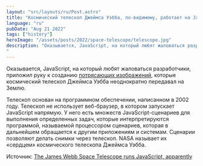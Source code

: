 ```yaml
---
layout: "src/layouts/ru/Post.astro"
title: "Космический телескоп Джеймса Уэбба, по-видимому, работает на JavaScript"
language: "ru"
pubDate: "Aug 21 2022"
tags: ["history"]
heroImage: "/assets/posts/2022/space-telescope/telescope.jpg"
description: "Оказывается, JavaScript, на который любят жаловаться разработчики, приложил руку к созданию [потрясающих изображений](https://www.theverge.com/2022/7/12/23202989/james-webb-space-telescope-first-images-vs-hubbles-epic-shots), которые космический телескоп Джеймса Уэбба неоднократно передавал на Землю. 
"
---
```

Оказывается, JavaScript, на который любят жаловаться разработчики, приложил руку к созданию [потрясающих изображений](https://www.theverge.com/2022/7/12/23202989/james-webb-space-telescope-first-images-vs-hubbles-epic-shots), которые космический телескоп Джеймса Уэбба неоднократно передавал на Землю. 

Телескоп основан на программном обеспечении, написанном в 2002 году. Телескоп не использует веб-браузер, в котором запускает JavaScript напрямую. У него есть множеств JavaScript-сценариев для выполнения определенных задач, которые интерпретируются программой, называемой процессором сценариев, которая в дальнейшем обращается к другим приложениям и системам. Сценарии позволяют делать снимки через телескоп. NASA называет их «сердцем» космического телескопа Джеймса Уэбба.

Источник: [The James Webb Space Telescope runs JavaScript, apparently](https://www.theverge.com/2022/8/18/23206110/james-webb-space-telescope-javascript-jwst-instrument-control)